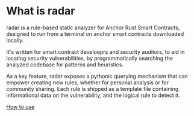 # What is radar

radar is a rule-based static analyzer for Anchor Rust Smart Contracts, designed to run from a terminal on anchor smart contracts downloaded locally.

It's written for smart contract develoeprs and security auditors, to aid in locating security vulnerabilities, by programmatically searching the analyzed codebase for patterns and heuristics.

As a key feature, radar exposes a pythonic querying mechanism that can empower creating new rules, whether for personal analysis or for community sharing. Each rule is shipped as a template file containing informational data on the vulnerability, and the logical rule to detect it.

[How to use](https://github.com/Auditware/radar/wiki/How-to-Use)